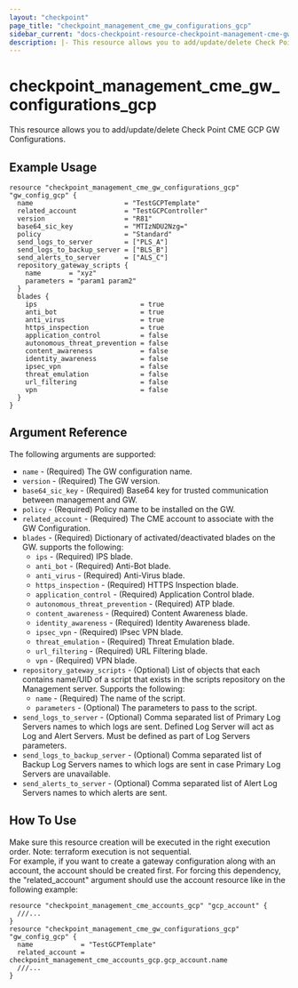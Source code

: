 ```yaml
---
layout: "checkpoint"
page_title: "checkpoint_management_cme_gw_configurations_gcp"
sidebar_current: "docs-checkpoint-resource-checkpoint-management-cme-gw-configurations-gcp"
description: |- This resource allows you to add/update/delete Check Point CME GCP GW Configurations.
---
```


# checkpoint_management_cme_gw_configurations_gcp

This resource allows you to add/update/delete Check Point CME GCP GW Configurations.

## Example Usage

```hcl
resource "checkpoint_management_cme_gw_configurations_gcp" "gw_config_gcp" {
  name                       = "TestGCPTemplate"
  related_account            = "TestGCPController"
  version                    = "R81"
  base64_sic_key             = "MTIzNDU2Nzg="
  policy                     = "Standard"
  send_logs_to_server        = ["PLS_A"]
  send_logs_to_backup_server = ["BLS_B"]
  send_alerts_to_server      = ["ALS_C"]
  repository_gateway_scripts {
    name       = "xyz"
    parameters = "param1 param2"
  }
  blades {
    ips                          = true
    anti_bot                     = true
    anti_virus                   = true
    https_inspection             = true
    application_control          = false
    autonomous_threat_prevention = false
    content_awareness            = false
    identity_awareness           = false
    ipsec_vpn                    = false
    threat_emulation             = false
    url_filtering                = false
    vpn                          = false
  }
}
```

## Argument Reference

The following arguments are supported:

* `name` - (Required) The GW configuration name.
* `version` - (Required) The GW version.
* `base64_sic_key` - (Required) Base64 key for trusted communication between management and GW.
* `policy` - (Required) Policy name to be installed on the GW.
* `related_account` - (Required) The CME account to associate with the GW Configuration.
* `blades` - (Required) Dictionary of activated/deactivated blades on the GW. supports the following:
    * `ips` - (Required) IPS blade.
    * `anti_bot` - (Required) Anti-Bot blade.
    * `anti_virus` - (Required) Anti-Virus blade.
    * `https_inspection` - (Required) HTTPS Inspection blade.
    * `application_control` - (Required) Application Control blade.
    * `autonomous_threat_prevention` - (Required) ATP blade.
    * `content_awareness` - (Required) Content Awareness blade.
    * `identity_awareness` - (Required) Identity Awareness blade.
    * `ipsec_vpn` - (Required) IPsec VPN blade.
    * `threat_emulation` - (Required) Threat Emulation blade.
    * `url_filtering` - (Required) URL Filtering blade.
    * `vpn` - (Required) VPN blade.
* `repository_gateway_scripts` - (Optional) List of objects that each contains name/UID of a script that exists in the
  scripts repository on the Management server. Supports the following:
    * `name` - (Required) The name of the script.
    * `parameters` - (Optional) The parameters to pass to the script.
* `send_logs_to_server` - (Optional) Comma separated list of Primary Log Servers names to which logs are sent. Defined
  Log Server will act as Log and Alert Servers. Must be defined as part of Log Servers parameters.
* `send_logs_to_backup_server` - (Optional) Comma separated list of Backup Log Servers names to which logs are sent in
  case Primary Log Servers are unavailable.
* `send_alerts_to_server` - (Optional) Comma separated list of Alert Log Servers names to which alerts are sent.

## How To Use

Make sure this resource creation will be executed in the right execution order. Note: terraform execution is not
sequential.  
For example, if you want to create a gateway configuration along with an account, the account should be created first.
For forcing this dependency, the "related_account" argument should use the account resource like in the following
example:

```hcl
resource "checkpoint_management_cme_accounts_gcp" "gcp_account" {
  ///...
}
resource "checkpoint_management_cme_gw_configurations_gcp" "gw_config_gcp" {
  name            = "TestGCPTemplate"
  related_account = checkpoint_management_cme_accounts_gcp.gcp_account.name
  ///...
}
```
